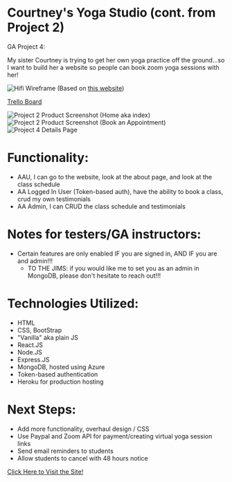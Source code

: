 # Courtney's Yoga Studio (cont. from Project 2)
GA Project 4:

My sister Courtney is trying to get her own yoga practice off the ground...so I want to build her a website so people can book zoom yoga sessions with her!

![Hifi Wireframe](https://i.imgur.com/9bKxWLK.png)
(Based on [this website](https://adriannanaomi.com/book))

[Trello Board](https://trello.com/b/2Z9rqf4q/courtney-yoga)

![Project 2 Product Screenshot (Home aka index)](https://i.imgur.com/2ij4fr2.png)
![Project 2 Product Screenshot (Book an Appointment)](https://i.imgur.com/Ct8tBAf.png)
![Project 4 Details Page](https://i.imgur.com/gtyJYSs.png)

# Functionality:
  - AAU, I can go to the website, look at the about page, and look at the class schedule
  - AA Logged In User (Token-based auth), have the ability to book a class, crud my own testimonials
  - AA Admin, I can CRUD the class schedule and testimonials

# Notes for testers/GA instructors:
  - Certain features are only enabled IF you are signed in, AND IF you are and admin!!!
    - TO THE JIMS: if you would like me to set you as an admin in MongoDB, please don't hesitate to reach out!!!

# Technologies Utilized:
  - HTML
  - CSS, BootStrap
  - "Vanilla" aka plain JS
  - React.JS
  - Node.JS
  - Express.JS
  - MongoDB, hosted using Azure
  - Token-based authentication
  - Heroku for production hosting

# Next Steps:
  - Add more functionality, overhaul design / CSS 
  - Use Paypal and Zoom API for payment/creating virtual yoga session links
  - Send email reminders to students
  - Allow students to cancel with 48 hours notice


[Click Here to Visit the Site!](https://courtneysyoga.herokuapp.com/)
